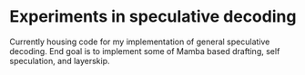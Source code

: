 # Experiments in speculative decoding

Currently housing code for my implementation of general speculative decoding. End goal is to implement some of Mamba based drafting, self speculation, and layerskip.